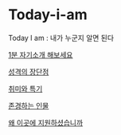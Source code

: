 # Today-i-am
Today I am : 내가 누군지 알면 된다

<a href="self-introduction/self-introduction.md">1분 자기소개 해보세요</a>

<a href="self-introduction/pos-neg.md">성격의 장단점</a>

<a href="self-introduction/self-introduction.md">취미와 특기</a>

<a href="self-introduction/self-introduction.md">존경하는 인물</a>

<a href="self-introduction/self-introduction.md">왜 이곳에 지원하셨습니까</a>
